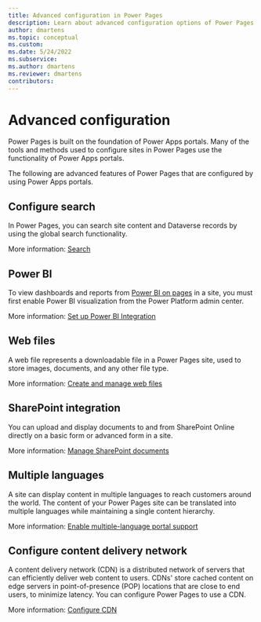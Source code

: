 ```yaml
---
title: Advanced configuration in Power Pages
description: Learn about advanced configuration options of Power Pages.
author: dmartens
ms.topic: conceptual
ms.custom: 
ms.date: 5/24/2022
ms.subservice:
ms.author: dmartens
ms.reviewer: dmartens
contributors:
---
```


# Advanced configuration

Power Pages is built on the foundation of Power Apps portals. Many of the tools and methods used to configure sites in Power Pages use the functionality of Power Apps portals. 

The following are advanced features of Power Pages that are configured by using Power Apps portals.

## Configure search

In Power Pages, you can search site content and Dataverse records by using the global search functionality.

More information: [Search](/powerapps/maker/portals/configure/search)

## Power BI

To view dashboards and reports from [Power BI on pages](../getting-started/add-power-bi.md) in a site, you must first enable Power BI visualization from the Power Platform admin center.

More information: [Set up Power BI Integration](/powerapps/maker/portals/admin/set-up-power-bi-integration)

## Web files

A web file represents a downloadable file in a Power Pages site, used to store images, documents, and any other file type.

More information: [Create and manage web files](/powerapps/maker/portals/configure/web-files)

## SharePoint integration

You can upload and display documents to and from SharePoint Online directly on a basic form or advanced form in a site. 

More information: [Manage SharePoint documents](/powerapps/maker/portals/manage-sharepoint-documents)

## Multiple languages

A site can display content in multiple languages to reach customers around the world. The content of your Power Pages site can be translated into multiple languages while maintaining a single content hierarchy.

More information: [Enable multiple-language portal support](/powerapps/maker/portals/configure/enable-multiple-language-support)

## Configure content delivery network

A content delivery network (CDN) is a distributed network of servers that can efficiently deliver web content to users. CDNs' store cached content on edge servers in point-of-presence (POP) locations that are close to end users, to minimize latency. You can configure Power Pages to use a CDN. 

More information: [Configure CDN](/power-apps/maker/portals/configure/configure-cdn)
